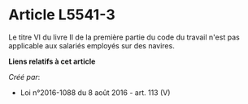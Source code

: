 # Article L5541-3

Le titre VI du livre II de la première partie du code du travail n'est pas applicable aux salariés employés sur des navires.

**Liens relatifs à cet article**

_Créé par_:

  - Loi n°2016-1088 du 8 août 2016 - art. 113 (V)
